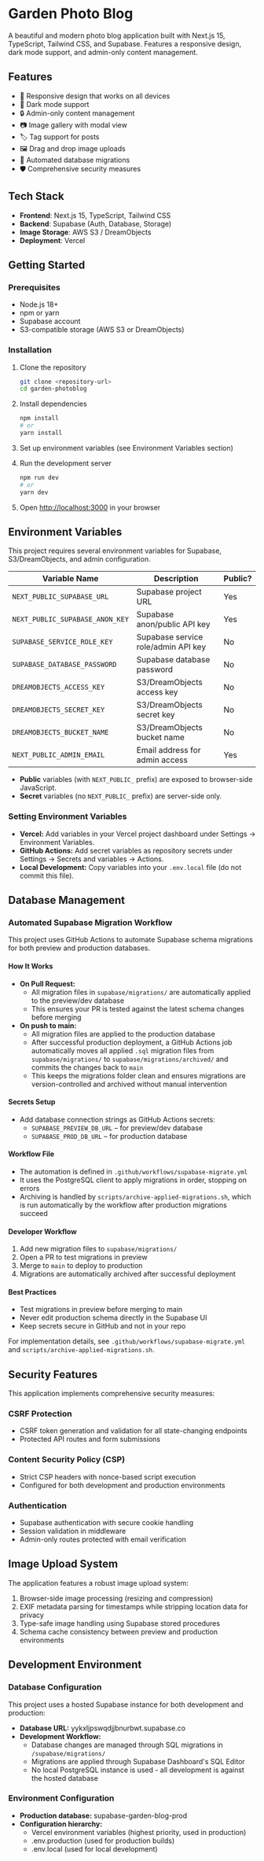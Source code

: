 # Garden Photo Blog

A beautiful and modern photo blog application built with Next.js 15, TypeScript, Tailwind CSS, and Supabase. Features a responsive design, dark mode support, and admin-only content management.

## Features

- 📱 Responsive design that works on all devices
- 🌙 Dark mode support
- 🔒 Admin-only content management
- 📷 Image gallery with modal view
- 🏷️ Tag support for posts
- 🖼️ Drag and drop image uploads
- 🔄 Automated database migrations
- 🛡️ Comprehensive security measures

## Tech Stack

- **Frontend**: Next.js 15, TypeScript, Tailwind CSS
- **Backend**: Supabase (Auth, Database, Storage)
- **Image Storage**: AWS S3 / DreamObjects
- **Deployment**: Vercel

## Getting Started

### Prerequisites

- Node.js 18+
- npm or yarn
- Supabase account
- S3-compatible storage (AWS S3 or DreamObjects)

### Installation

1. Clone the repository
   ```bash
   git clone <repository-url>
   cd garden-photoblog
   ```

2. Install dependencies
   ```bash
   npm install
   # or
   yarn install
   ```

3. Set up environment variables (see Environment Variables section)

4. Run the development server
   ```bash
   npm run dev
   # or
   yarn dev
   ```

5. Open [http://localhost:3000](http://localhost:3000) in your browser

## Environment Variables

This project requires several environment variables for Supabase, S3/DreamObjects, and admin configuration.

| Variable Name                   | Description                                              | Public?   |
|---------------------------------|----------------------------------------------------------|-----------|
| `NEXT_PUBLIC_SUPABASE_URL`      | Supabase project URL                                     | Yes       |
| `NEXT_PUBLIC_SUPABASE_ANON_KEY` | Supabase anon/public API key                             | Yes       |
| `SUPABASE_SERVICE_ROLE_KEY`     | Supabase service role/admin API key                      | No        |
| `SUPABASE_DATABASE_PASSWORD`    | Supabase database password                               | No        |
| `DREAMOBJECTS_ACCESS_KEY`       | S3/DreamObjects access key                               | No        |
| `DREAMOBJECTS_SECRET_KEY`       | S3/DreamObjects secret key                               | No        |
| `DREAMOBJECTS_BUCKET_NAME`      | S3/DreamObjects bucket name                              | No        |
| `NEXT_PUBLIC_ADMIN_EMAIL`       | Email address for admin access                           | Yes       |

- **Public** variables (with `NEXT_PUBLIC_` prefix) are exposed to browser-side JavaScript.
- **Secret** variables (no `NEXT_PUBLIC_` prefix) are server-side only.

### Setting Environment Variables
- **Vercel:** Add variables in your Vercel project dashboard under Settings → Environment Variables.
- **GitHub Actions:** Add secret variables as repository secrets under Settings → Secrets and variables → Actions.
- **Local Development:** Copy variables into your `.env.local` file (do not commit this file).

## Database Management

### Automated Supabase Migration Workflow

This project uses GitHub Actions to automate Supabase schema migrations for both preview and production databases.

#### How It Works
- **On Pull Request:** 
  - All migration files in `supabase/migrations/` are automatically applied to the preview/dev database
  - This ensures your PR is tested against the latest schema changes before merging
- **On push to main:** 
  - All migration files are applied to the production database
  - After successful production deployment, a GitHub Actions job automatically moves all applied `.sql` migration files from `supabase/migrations/` to `supabase/migrations/archived/` and commits the changes back to `main`
  - This keeps the migrations folder clean and ensures migrations are version-controlled and archived without manual intervention

#### Secrets Setup
- Add database connection strings as GitHub Actions secrets:
  - `SUPABASE_PREVIEW_DB_URL` – for preview/dev database
  - `SUPABASE_PROD_DB_URL` – for production database

#### Workflow File
- The automation is defined in `.github/workflows/supabase-migrate.yml`
- It uses the PostgreSQL client to apply migrations in order, stopping on errors
- Archiving is handled by `scripts/archive-applied-migrations.sh`, which is run automatically by the workflow after production migrations succeed

#### Developer Workflow
1. Add new migration files to `supabase/migrations/`
2. Open a PR to test migrations in preview
3. Merge to `main` to deploy to production
4. Migrations are automatically archived after successful deployment

#### Best Practices
- Test migrations in preview before merging to main
- Never edit production schema directly in the Supabase UI
- Keep secrets secure in GitHub and not in your repo

For implementation details, see `.github/workflows/supabase-migrate.yml` and `scripts/archive-applied-migrations.sh`.

## Security Features

This application implements comprehensive security measures:

### CSRF Protection
- CSRF token generation and validation for all state-changing endpoints
- Protected API routes and form submissions

### Content Security Policy (CSP)
- Strict CSP headers with nonce-based script execution
- Configured for both development and production environments

### Authentication
- Supabase authentication with secure cookie handling
- Session validation in middleware
- Admin-only routes protected with email verification

## Image Upload System

The application features a robust image upload system:

1. Browser-side image processing (resizing and compression)
2. EXIF metadata parsing for timestamps while stripping location data for privacy
3. Type-safe image handling using Supabase stored procedures
4. Schema cache consistency between preview and production environments

## Development Environment

### Database Configuration

This project uses a hosted Supabase instance for both development and production:

- **Database URL:** yykxljpswqdjjbnurbwt.supabase.co
- **Development Workflow:**
  - Database changes are managed through SQL migrations in `/supabase/migrations/`
  - Migrations are applied through Supabase Dashboard's SQL Editor
  - No local PostgreSQL instance is used - all development is against the hosted database

### Environment Configuration

- **Production database:** supabase-garden-blog-prod
- **Configuration hierarchy:**
  - Vercel environment variables (highest priority, used in production)
  - .env.production (used for production builds)
  - .env.local (used for local development)
